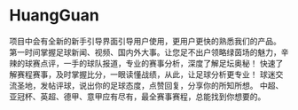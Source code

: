 # HuangGuan
项目中会有全新的新手引导界面引导用户使用，更用户更快的熟悉我们的产品。
第一时间掌握足球新闻、视频、国内外大事。让您足不出户领略绿茵场的魅力，辛辣的球赛点评，一手的球队报道，专业的赛事分析，深度了解足坛奥秘！
快速了解赛程赛事，及时掌握比分，一眼读懂战绩，从此，让足球分析更专业！
球迷交流圣地，发帖评球，说出你的足球态度，点赞回复，分享你的所知所想。
中超、亚冠杯、英超、德甲、意甲应有尽有，最全赛事赛程，总能找到你想要的。

